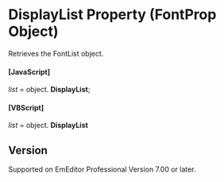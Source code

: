 # DisplayList Property (FontProp Object)

Retrieves the FontList object.

#### \[JavaScript\]

_list_ = object. **DisplayList**;

#### \[VBScript\]

_list_ = object. **DisplayList**

## Version

Supported on EmEditor Professional Version 7.00 or later.
